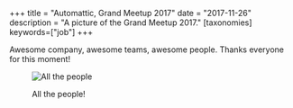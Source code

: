 +++
title = "Automattic, Grand Meetup 2017"
date = "2017-11-26"
description = "A picture of the Grand Meetup 2017."
[taxonomies]
keywords=["job"]
+++

Awesome company, awesome teams, awesome people. Thanks everyone for this
moment!

<figure>

  ![All the people](./gm.jpg)

  <figcaption>

  All the people!

  </figcaption>

</figure>
